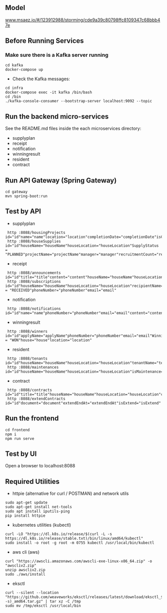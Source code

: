 # 

## Model
www.msaez.io/#/123912988/storming/cde9a39c80798ffc8109347c68bbb47e

## Before Running Services
### Make sure there is a Kafka server running
```
cd kafka
docker-compose up
```
- Check the Kafka messages:
```
cd infra
docker-compose exec -it kafka /bin/bash
cd /bin
./kafka-console-consumer --bootstrap-server localhost:9092 --topic
```

## Run the backend micro-services
See the README.md files inside the each microservices directory:

- supplyplan
- receipt
- notification
- winningresult
- resident
- contract


## Run API Gateway (Spring Gateway)
```
cd gateway
mvn spring-boot:run
```

## Test by API
- supplyplan
```
 http :8088/housingProjects id="id"name="name"location="location"completionDate="completionDate"isCompletion="isCompletion"
 http :8088/houseSupplies id="id"houseName="houseName"houseLocation="houseLocation"SupplyStatus = "PLANNED"projectName="projectName"manager="manager"recruitmentCount="recruitmentCount"
```
- receipt
```
 http :8088/announcements id="id"title="title"content="content"houseName="houseName"houseLocation="houseLocation"applyStartDate="applyStartDate"applyEndDate="applyEndDate"moveInStartDate="moveInStartDate"moveInEndDate="moveInEndDate"eligibilityCriteria="eligibilityCriteria"
 http :8088/subscriptions id="id"houseName="houseName"houseLocation="houseLocation"recipientName="recipientName"documentFile="documentFile"ApplyStatus = "RECEIVED"phoneNumber="phoneNumber"email="email"
```
- notification
```
 http :8088/notifications id="id"name="name"phoneNumber="phoneNumber"email="email"content="content"
```
- winningresult
```
 http :8088/winners id="id"applyName="applyName"phoneNumber="phoneNumber"email="email"WinningStatus = "WON"house="house"location="location"
```
- resident
```
 http :8088/tenants id="id"houseName="houseName"houseLocation="houseLocation"tenantName="tenantName"tenantPhone="tenantPhone"contractStartAt="contractStartAt"contractEndAt="contractEndAt"isMoveIn="isMoveIn"isLeaving="isLeaving"
 http :8088/maintenances id="id"houseName="houseName"houseLocation="houseLocation"isMaintenance="isMaintenance"maintenanceDate="maintenanceDate"
```
- contract
```
 http :8088/contracts id="id"title="title"houseName="houseName"houseLocation="houseLocation"content="content"contractAt="contractAt"contractEndAt="contractEndAt"name="name"phoneNumber="phoneNumber"
 http :8088/extendContracts id="id"document="document"extendEndAt="extendEndAt"isExtend="isExtend"
```


## Run the frontend
```
cd frontend
npm i
npm run serve
```

## Test by UI
Open a browser to localhost:8088

## Required Utilities

- httpie (alternative for curl / POSTMAN) and network utils
```
sudo apt-get update
sudo apt-get install net-tools
sudo apt install iputils-ping
pip install httpie
```

- kubernetes utilities (kubectl)
```
curl -LO "https://dl.k8s.io/release/$(curl -L -s https://dl.k8s.io/release/stable.txt)/bin/linux/amd64/kubectl"
sudo install -o root -g root -m 0755 kubectl /usr/local/bin/kubectl
```

- aws cli (aws)
```
curl "https://awscli.amazonaws.com/awscli-exe-linux-x86_64.zip" -o "awscliv2.zip"
unzip awscliv2.zip
sudo ./aws/install
```

- eksctl 
```
curl --silent --location "https://github.com/weaveworks/eksctl/releases/latest/download/eksctl_$(uname -s)_amd64.tar.gz" | tar xz -C /tmp
sudo mv /tmp/eksctl /usr/local/bin
```
